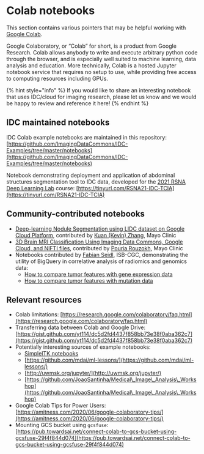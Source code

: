# Colab notebooks

This section contains various pointers that may be helpful working with [Google Colab](https://colab.research.google.com/notebooks/intro.ipynb).

Google Colaboratory, or “Colab” for short, is a product from Google Research. Colab allows anybody to write and execute arbitrary python code through the browser, and is especially well suited to machine learning, data analysis and education. More technically, Colab is a hosted Jupyter notebook service that requires no setup to use, while providing free access to computing resources including GPUs.

{% hint style="info" %}
If you would like to share an interesting notebook that uses IDC/cloud for imaging research, please let us know and we would be happy to review and reference it here!
{% endhint %}

## IDC maintained notebooks

IDC Colab example notebooks are maintained in this repository: [https://github.com/ImagingDataCommons/IDC-Examples/tree/master/notebooks](https://github.com/ImagingDataCommons/IDC-Examples/tree/master/notebooks)

Notebook demonstrating deployment and application of abdominal structures segmentation tool to IDC data, developed for the [2021 RSNA Deep Learning Lab](https://github.com/RSNA/AI-Deep-Learning-Lab-2021) course: [https://tinyurl.com/RSNA21-IDC-TCIA](https://tinyurl.com/RSNA21-IDC-TCIA)

## Community-contributed notebooks

* [Deep-learning Nodule Segmentation using LIDC dataset on Google Cloud Platform](https://github.com/Mayo-Radiology-Informatics-Lab/IDC\_GoogleCloud\_Notebook), contributed by [Kuan (Kevin) Zhang](https://www.mayo.edu/research/labs/radiology-informatics/faculty-staff), Mayo Clinic
* [3D Brain MRI Classification Using Imaging Data Commons, Google Cloud, and NIFTI files](https://github.com/Mayo-Radiology-Informatics-Lab/IDC\_GoogleCloud\_Notebook\_3DClassification), contributed by [Pouria Rouzokh](https://www.mayo.edu/research/labs/radiology-informatics/faculty-staff), Mayo Clinic
* Notebooks contributed by [Fabian Seidl](https://www.linkedin.com/in/fabian-seidl-390147a4/), ISB-CGC, demonstrating the utility of BigQuery in correlative analysis of radiomics and genomics data:
  * [How to compare tumor features with gene expression data](https://github.com/isb-cgc/Community-Notebooks/blob/master/Notebooks/How\_to\_compare\_tumor\_features\_with\_gene\_expression\_data.ipynb)
  * [How to compare tumor features with mutation data](https://github.com/isb-cgc/Community-Notebooks/blob/master/Notebooks/How\_to\_compare\_tumor\_features\_with\_mutation\_data.ipynb)

## Relevant resources

* Colab limitations: [https://research.google.com/colaboratory/faq.html](https://research.google.com/colaboratory/faq.html)
* Transferring data between Colab and Google Drive: [https://gist.github.com/yt114/dc5d2fd4437f858bb73e38f0aba362c7](https://gist.github.com/yt114/dc5d2fd4437f858bb73e38f0aba362c7)
* Potentially interesting sources of example notebooks:
  * [SimpleITK notebooks](https://github.com/InsightSoftwareConsortium/SimpleITK-Notebooks/tree/master/Python)
  * [https://github.com/mdai/ml-lessons/](https://github.com/mdai/ml-lessons/)
  * [http://uwmsk.org/jupyter/](http://uwmsk.org/jupyter/)
  * [https://github.com/JoaoSantinha/Medical\_Image\_Analysis\_Workshop](https://github.com/JoaoSantinha/Medical\_Image\_Analysis\_Workshop)
* Google Colab Tips for Power Users: [https://amitness.com/2020/06/google-colaboratory-tips/](https://amitness.com/2020/06/google-colaboratory-tips/)
* Mounting GCS bucket using `gcsfuse`: [https://pub.towardsai.net/connect-colab-to-gcs-bucket-using-gcsfuse-29f4f844d074](https://pub.towardsai.net/connect-colab-to-gcs-bucket-using-gcsfuse-29f4f844d074)
